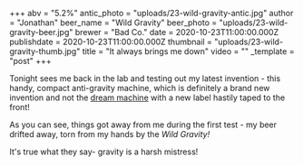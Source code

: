 +++
abv = "5.2%"
antic_photo = "uploads/23-wild-gravity-antic.jpg"
author = "Jonathan"
beer_name = "Wild Gravity"
beer_photo = "uploads/23-wild-gravity-beer.jpg"
brewer = "Bad Co."
date = 2020-10-23T11:00:00.000Z
publishdate = 2020-10-23T11:00:00.000Z
thumbnail = "uploads/23-wild-gravity-thumb.jpg"
title = "It always brings me down"
video = ""
_template = "post"
+++

Tonight sees me back in the lab and testing out my latest invention - this handy, compact anti-gravity machine, which is definitely a brand new invention and not the [dream machine](https://drinktober.co.uk/posts/2020/sweet-dreams-are-made-of-beer/ "dream machine") with a new label hastily taped to the front!

As you can see, things got away from me during the first test - my beer drifted away, torn from my hands by the _Wild Gravity!_

It's true what they say- gravity is a harsh mistress!
